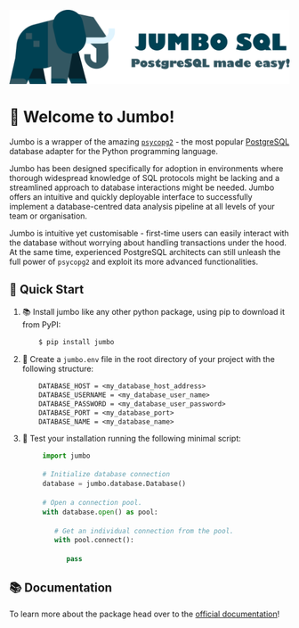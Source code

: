 ![jumbo logo](./docs/imgs/logo.png)

# 📑 Welcome to Jumbo!

Jumbo is a wrapper of the amazing [`psycopg2`](https://www.psycopg.org/) - the
 most
 popular [PostgreSQL](https://www.postgresql.org/) database adapter for the
  Python programming language. 
 
 Jumbo has been designed specifically for adoption in
  environments where thorough widespread knowledge of SQL protocols might
   be lacking and a streamlined approach to database interactions might be
    needed. 
Jumbo offers an intuitive and quickly deployable interface to successfully
 implement a database-centred data analysis pipeline at all levels of your
  team or organisation. 
  
  Jumbo is intuitive yet customisable - first-time users can 
  easily interact with the database without worrying about handling
   transactions under the hood. At the same time, experienced PostgreSQL
    architects can
    still
    unleash the full power of `psycopg2` and exploit its more advanced
     functionalities.

## 🚀 Quick Start

1. 📚 Install jumbo like any other python package, using pip to download it
 from PyPI:

    ```cmd
        $ pip install jumbo
    ```

2. 🐘 Create a `jumbo.env` file in the root directory of your project with
 the
 following structure:
    
    ```.env
        DATABASE_HOST = <my_database_host_address>
        DATABASE_USERNAME = <my_database_user_name>
        DATABASE_PASSWORD = <my_database_user_password>
        DATABASE_PORT = <my_database_port>
        DATABASE_NAME = <my_database_name>
    ```

3. 🐍 Test your installation running the following minimal script:
    
    ```python
         import jumbo
    
         # Initialize database connection
         database = jumbo.database.Database()
    
         # Open a connection pool.
         with database.open() as pool:
    
            # Get an individual connection from the pool.
            with pool.connect():
    
               pass
    ```
   
## 📚 Documentation

To learn more about the package head over to the [official documentation](https://amv213.gitlab.io/jumbo/)!